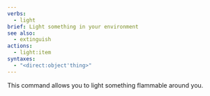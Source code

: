 ```yaml
---
verbs:
  - light
brief: Light something in your environment
see also:
  - extinguish
actions:
  - light:item
syntaxes:
  - "<direct:object'thing>"
---
```

This command allows you to light something flammable around you.